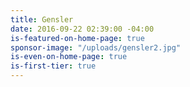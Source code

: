 ```yaml
---
title: Gensler
date: 2016-09-22 02:39:00 -04:00
is-featured-on-home-page: true
sponsor-image: "/uploads/gensler2.jpg"
is-even-on-home-page: true
is-first-tier: true
---
```


